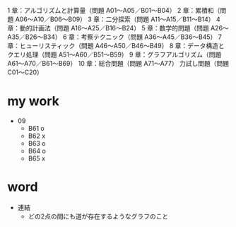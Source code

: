 1 章：アルゴリズムと計算量（問題 A01～A05／B01～B04）
2 章：累積和（問題 A06～A10／B06～B09）
3 章：二分探索（問題 A11～A15／B11～B14）
4 章：動的計画法（問題 A16～A25／B16～B24）
5 章：数学的問題（問題 A26～A35／B26～B34）
6 章：考察テクニック（問題 A36～A45／B36～B45）
7 章：ヒューリスティック（問題 A46～A50／B46～B49）
8 章：データ構造とクエリ処理（問題 A51～A60／B51～B59）
9 章：グラフアルゴリズム（問題 A61～A70／B61～B69）
10 章：総合問題（問題 A71～A77）
力試し問題（問題 C01～C20）

# my work
- 09
  - B61 o
  - B62 x
  - B63 o
  - B64 o
  - B65 x

# word
- 連結
  - どの2点の間にも道が存在するようなグラフのこと
